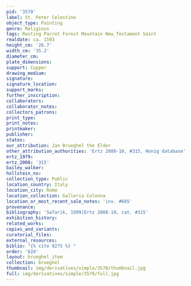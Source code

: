 ```yaml
---
pid: '3570'
label: St. Peter Celestine
object_type: Painting
genre: Religious
tags: Resting Parrot Forest Mountain New_Testament Saint
realdate: ca. 1593
height_cm: '26.7'
width_cm: '35.2'
diameter_cm: 
plate_dimensions: 
support: Copper
drawing_medium: 
signature: 
signature_location: 
support_marks: 
further_inscription: 
collaborators: 
collaborator_notes: 
collectors_patrons: 
print_type: 
print_notes: 
printmaker: 
publisher: 
states: 
our_attribution: Jan Brueghel the Elder
other_attribution_authorities: 'Ertz 2008-10, #315, Honig database'
ertz_1979: 
ertz_2008: '315'
bailey_walker: 
hollstein_no: 
collection_type: Public
location_country: Italy
location_city: Rome
location_collection: Galleria Colonna
location_or_most_recent_sale_notes: 'inv. #685'
provenance: 
bibliography: 'Safarik, 1999|Ertz 2008-10, cat. #315'
exhibition_history: 
related_works: 
copies_and_variants: 
curatorial_files: 
external_resources: 
biblio: "{% cite 9275 %} "
order: '624'
layout: brueghel_item
collection: brueghel
thumbnail: img/derivatives/simple/3570/thumbnail.jpg
full: img/derivatives/simple/3570/full.jpg
---
```

